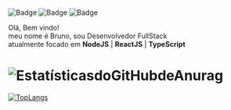### 
![Badge](https://img.shields.io/static/v1?label=react&message=framework&color=blue&style=for-the-badge&logo=REACT)
![Badge](https://img.shields.io/static/v1?label=react&message=framework&color=blue&style=for-the-badge&logo=Node.JS)
![Badge](https://img.shields.io/static/v1?label=TypeScript&message=language&color=blue&style=for-the-badge&logo=TypeScript)



Olá, Bem vindo! <br> meu nome é Bruno, sou Desenvolvedor FullStack <br>
atualmente focado em **NodeJS** | **ReactJS** | **TypeScript**  


![EstatísticasdoGitHubdeAnurag](https://github-readme-stats.vercel.app/api?username=BLSSTI&show_icons=true&theme=radical)
=
[![TopLangs](https://github-readme-stats.vercel.app/api/top-langs/?username=BLSSTI&layout=compact)](https://github.com/BLSSTI/github-readme-Estatísticas)

